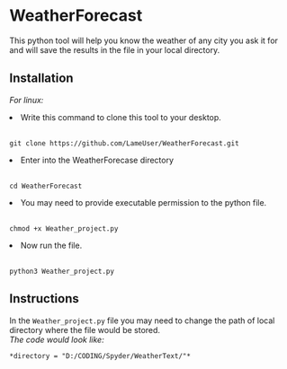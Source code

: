 # WeatherForecast
This python tool will help you know the weather of any city you ask it for and will save the results in the file in your local directory.

## Installation

_For linux:_ 
<li>Write this command to clone this tool to your desktop.</li></br>

```
git clone https://github.com/LameUser/WeatherForecast.git
```

<li>Enter into the WeatherForecase directory</li></br>

```
cd WeatherForecast
```

<li>You may need to provide executable permission to the python file.</li></br>

```
chmod +x Weather_project.py
```

<li>Now run the file.</li></br>

```
python3 Weather_project.py
```

## Instructions

In the `Weather_project.py` file you may need to change the path of local directory where the file would be stored.</br>
_The code would look like:_
```
*directory = "D:/CODING/Spyder/WeatherText/"*
```
